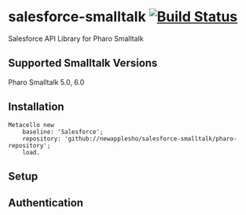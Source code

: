 # salesforce-smalltalk [![Build Status](https://travis-ci.org/newapplesho/salesforce-smalltalk.svg?branch=master)](https://travis-ci.org/newapplesho/salesforce-smalltalk)
Salesforce API Library for Pharo Smalltalk

## Supported Smalltalk Versions

Pharo Smalltalk 5.0, 6.0

## Installation

```smalltalk
Metacello new
    baseline: 'Salesforce';
    repository: 'github://newapplesho/salesforce-smalltalk/pharo-repository';
    load.
```

## Setup


## Authentication

